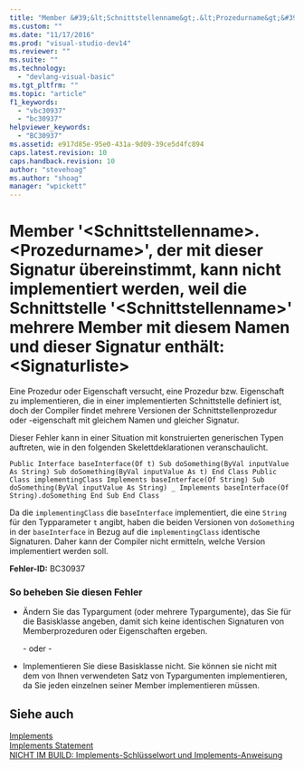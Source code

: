 ```yaml
---
title: "Member &#39;&lt;Schnittstellenname&gt;.&lt;Prozedurname&gt;&#39;, der mit dieser Signatur &#252;bereinstimmt, kann nicht implementiert werden, weil die Schnittstelle &#39;&lt;Schnittstellenname&gt;&#39; mehrere Member mit diesem Namen und dieser Signatur enth&#228;lt: &lt;Signaturliste&gt; | Microsoft Docs"
ms.custom: ""
ms.date: "11/17/2016"
ms.prod: "visual-studio-dev14"
ms.reviewer: ""
ms.suite: ""
ms.technology: 
  - "devlang-visual-basic"
ms.tgt_pltfrm: ""
ms.topic: "article"
f1_keywords: 
  - "vbc30937"
  - "bc30937"
helpviewer_keywords: 
  - "BC30937"
ms.assetid: e917d85e-95e0-431a-9d09-39ce5d4fc894
caps.latest.revision: 10
caps.handback.revision: 10
author: "stevehoag"
ms.author: "shoag"
manager: "wpickett"
---
```

# Member &#39;&lt;Schnittstellenname&gt;.&lt;Prozedurname&gt;&#39;, der mit dieser Signatur &#252;bereinstimmt, kann nicht implementiert werden, weil die Schnittstelle &#39;&lt;Schnittstellenname&gt;&#39; mehrere Member mit diesem Namen und dieser Signatur enth&#228;lt: &lt;Signaturliste&gt;
Eine Prozedur oder Eigenschaft versucht, eine Prozedur bzw. Eigenschaft zu implementieren, die in einer implementierten Schnittstelle definiert ist, doch der Compiler findet mehrere Versionen der Schnittstellenprozedur oder \-eigenschaft mit gleichem Namen und gleicher Signatur.  
  
 Dieser Fehler kann in einer Situation mit konstruierten generischen Typen auftreten, wie in den folgenden Skelettdeklarationen veranschaulicht.  
  
```  
Public Interface baseInterface(Of t) Sub doSomething(ByVal inputValue As String) Sub doSomething(ByVal inputValue As t) End Class Public Class implementingClass Implements baseInterface(Of String) Sub doSomething(ByVal inputValue As String) _ Implements baseInterface(Of String).doSomething End Sub End Class  
```  
  
 Da die `implementingClass` die `baseInterface` implementiert, die eine `String` für den Typparameter `t` angibt, haben die beiden Versionen von `doSomething` in der `baseInterface` in Bezug auf die `implementingClass` identische Signaturen. Daher kann der Compiler nicht ermitteln, welche Version implementiert werden soll.  
  
 **Fehler\-ID:** BC30937  
  
### So beheben Sie diesen Fehler  
  
-   Ändern Sie das Typargument \(oder mehrere Typargumente\), das Sie für die Basisklasse angeben, damit sich keine identischen Signaturen von Memberprozeduren oder Eigenschaften ergeben.  
  
     \- oder \-  
  
-   Implementieren Sie diese Basisklasse nicht. Sie können sie nicht mit dem von Ihnen verwendeten Satz von Typargumenten implementieren, da Sie jeden einzelnen seiner Member implementieren müssen.  
  
## Siehe auch  
 [Implements](/dotnet/visual-basic/language-reference/statements/implements-clause)   
 [Implements Statement](/dotnet/visual-basic/language-reference/statements/implements-statement)   
 [NICHT IM BUILD: Implements\-Schlüsselwort und Implements\-Anweisung](http://msdn.microsoft.com/de-de/b96560f7-6413-480f-a1e2-f80253bab5be)